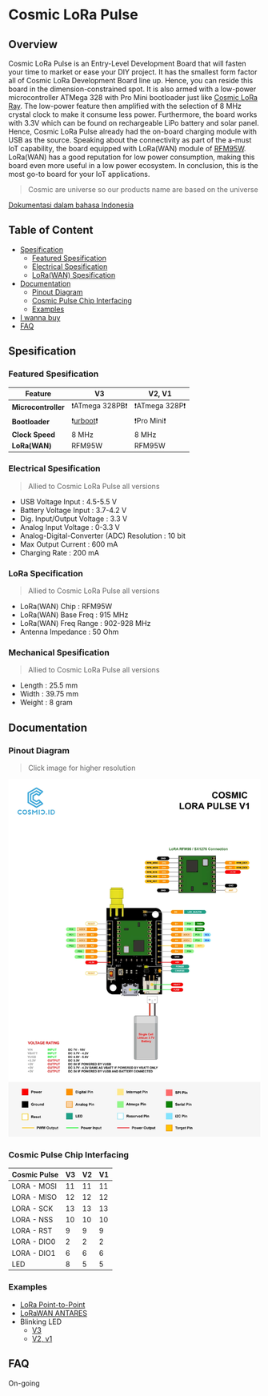 # Cosmic LoRa Pulse

## Overview

Cosmic LoRa Pulse is an Entry-Level Development Board that will fasten your time to market or ease your DIY project. It has the smallest form factor all of Cosmic LoRa Development Board line up. Hence, you can reside this board in the dimension-constrained spot. It is also armed with a low-power microcontroller ATMega 328 with Pro Mini bootloader just like [Cosmic LoRa Ray](https://github.com/farizalemuda/cosmic-lora-ray). The low-power feature then amplified with the selection of 8 MHz crystal clock to make it consume less power. Furthermore, the board works with 3.3V which can be found on rechargeable LiPo battery and solar panel. Hence, Cosmic LoRa Pulse already had the on-board charging module with USB as the source. Speaking about the connectivity as part of the a-must IoT capability, the board equipped with LoRa(WAN) module of [RFM95W](https://cdn.sparkfun.com/assets/learn_tutorials/8/0/4/RFM95_96_97_98W.pdf). LoRa(WAN) has a good reputation for low power consumption, making this board even more useful in a low power ecosystem. In conclusion, this is the most go-to board for your IoT applications.

> Cosmic are universe so our products name are based on the universe

[Dokumentasi dalam bahasa Indonesia](id/)

## Table of Content

* [Spesification](#spesification)
  * [Featured Spesification](#featured-spesification)
  * [Electrical Spesification](#electrical-spesification)
  * [LoRa(WAN) Spesification](#lora-specification)
* [Documentation](#documentation)
  * [Pinout Diagram](#pinout-diagram)
  * [Cosmic Pulse Chip Interfacing](#cosmic-pulse-chip-interfacing)
  * [Examples](#examples)
* [I wanna buy](https://www.tokopedia.com/cosmic-iot/lora-pulse-development-board-915-mhz-915mhz-1730943432887207562)
* [FAQ](#FAQ)

## Spesification

### Featured Spesification
| Feature                 |                    V3              | V2, V1 |  
| ----------------------- | --------------------------------------- |----------------|
| **Microcontroller**         |                    ❗ATmega 328PB❗          | ❗ATmega 328P❗ |
| **Bootloader**              |                    ❗[urboot](https://github.com/stefanrueger/urboot/)❗            | ❗Pro Mini❗ | 
| **Clock Speed**             |                    8 MHz                | 8 MHz |
| **LoRa(WAN)** | RFM95W | RFM95W |


### Electrical Spesification

> Allied to Cosmic LoRa Pulse all versions

* USB Voltage Input : 4.5-5.5 V          
* Battery Voltage Input : 3.7-4.2 V
* Dig. Input/Output Voltage : 3.3 V  
* Analog Input Voltage : 0-3.3 V 
* Analog-Digital-Converter (ADC) Resolution : 10 bit
* Max Output Current : 600 mA
* Charging Rate : 200 mA      

### LoRa Specification

> Allied to Cosmic LoRa Pulse all versions

* LoRa(WAN) Chip : RFM95W           
* LoRa(WAN) Base Freq : 915 MHz          
* LoRa(WAN) Freq Range : 902-928 MHz   
* Antenna Impedance : 50 Ohm

### Mechanical Spesification

> Allied to Cosmic LoRa Pulse all versions

* Length : 25.5 mm
* Width  : 39.75 mm
* Weight :  8 gram

## Documentation

### Pinout Diagram

> Click image for higher resolution

[![Cosmic LoRa Pulse Pinout](assets/pin-diagram.webp)](assets/pin-diagram.jpg "Cosmic LoRa Pulse Pinout")

### Cosmic Pulse Chip Interfacing

| Cosmic Pulse  | V3 | V2 | V1 | 
|---------------|----|----|----|
| LORA - MOSI   | 11 | 11 | 11 | 
| LORA - MISO   | 12 | 12 | 12 |
| LORA - SCK    | 13 | 13 | 13 |
| LORA - NSS    | 10 | 10 | 10 |
| LORA - RST    | 9  | 9  | 9  |
| LORA - DIO0   | 2  | 2  | 2  |
| LORA - DIO1   | 6  | 6  | 6  |
| LED           | 8  | 5  | 5  |

### Examples

* [LoRa Point-to-Point](LoRa-P2P.md)
* [LoRaWAN ANTARES](LoRaWAN-ANTARES.md)
* Blinking LED
  * [V3](examples/Blinking_LED/Blinking_LED_V3.ino)
  * [V2, v1](examples/Blinking_LED/Blinking_LED_V1_V2.ino)

## FAQ

On-going
